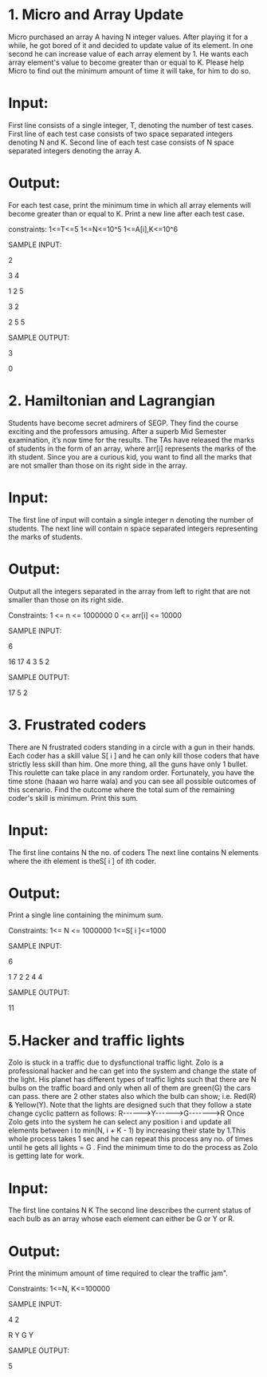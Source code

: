# 1. Micro and Array Update
Micro purchased an array A having N integer values. After playing it for a while, he got
bored of it and decided to update value of its element. In one second he can increase
value of each array element by 1. He wants each array element's value to become greater
than or equal to K. Please help Micro to find out the minimum amount of time it will take,
for him to do so.

# Input:
First line consists of a single integer, T, denoting the number of test cases.
First line of each test case consists of two space separated integers denoting N and K.
Second line of each test case consists of N space separated integers denoting the array
A.

# Output:
For each test case, print the minimum time in which all array elements will become
greater than or equal to K. Print a new line after each test case.

constraints:
 1<=T<=5
 1<=N<=10^5
 1<=A[i],K<=10^6

SAMPLE INPUT:

2

3 4

1 2 5

3 2

2 5 5

SAMPLE OUTPUT:

3 

0


# 2. Hamiltonian and Lagrangian
Students have become secret admirers of SEGP. They find the course exciting and the
professors amusing. After a superb Mid Semester examination, it’s now time for the
results. The TAs have released the marks of students in the form of an array, where arr[i]
represents the marks of the ith student.
Since you are a curious kid, you want to find all the marks that are not smaller than those
on its right side in the array.

# Input:
The first line of input will contain a single integer n denoting the number of students.
The next line will contain n space separated integers representing the marks of students.

# Output:
Output all the integers separated in the array from left to right that are not smaller than
those on its right side.

Constraints:
1 <= n <= 1000000
0 <= arr[i] <= 10000

SAMPLE INPUT:

6

16 17 4 3 5 2

SAMPLE OUTPUT:

17 5 2

# 3. Frustrated coders
There are N frustrated coders standing in a circle with a gun in their hands. Each coder
has a skill value S[ i ] and he can only kill those coders that have strictly less skill than
him. One more thing, all the guns have only 1 bullet. This roulette can take place in
any random order. Fortunately, you have the time stone (haaan wo harre wala) and
you can see all possible outcomes of this scenario. Find the outcome where the total
sum of the remaining coder's skill is minimum. Print this sum.

# Input:
The first line contains N the no. of coders
The next line contains N elements where the ith element is theS[ i ] of ith coder.

# Output:
Print a single line containing the minimum sum.

Constraints:
1<= N <= 1000000
1<=S[ i ]<=1000

SAMPLE INPUT:

6

1 7 2 2 4 4 

SAMPLE OUTPUT:

11

# 5.Hacker and traffic lights
Zolo is stuck in a traffic due to dysfunctional traffic light. Zolo is a professional hacker
and he can get into the system and change the state of the light. His planet has
different types of traffic lights such that there are N bulbs on the traffic board and
only when all of them are green(G) the cars can pass. there are 2 other states also
which the bulb can show; i.e. Red(R) & Yellow(Y). Note that the lights are designed
such that they follow a state change cyclic pattern as follows:
R------>Y------>G------->R
Once Zolo gets into the system he can select any position i and update all elements
between i to min(N, i + K - 1) by increasing their state by 1.This whole process takes
1 sec and he can repeat this process any no. of times until he gets all lights = G . Find
the minimum time to do the process as Zolo is getting late for work.

# Input:
The first line contains N K
The second line describes the current status of each bulb as an array whose each
element can either be G or Y or R.

# Output:
Print the minimum amount of time required to clear the traffic jam".

Constraints:
1<=N, K<=100000

SAMPLE INPUT:

4 2

R Y G Y

SAMPLE OUTPUT:

5



